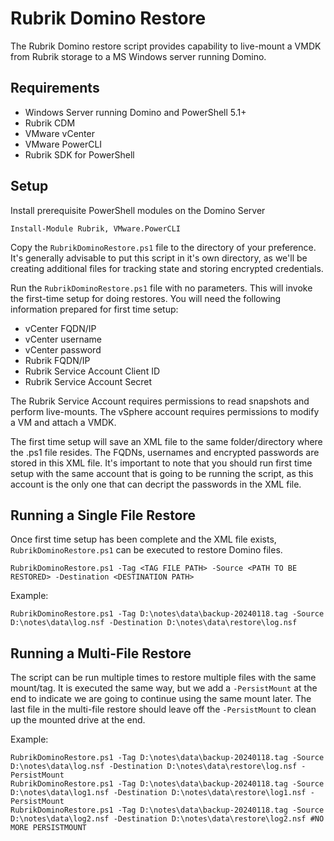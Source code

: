 # Rubrik Domino Restore
The Rubrik Domino restore script provides capability to live-mount a VMDK from Rubrik storage to a MS Windows server running Domino.


## Requirements
* Windows Server running Domino and PowerShell 5.1+
* Rubrik CDM
* VMware vCenter
* VMware PowerCLI
* Rubrik SDK for PowerShell

## Setup
Install prerequisite PowerShell modules on the Domino Server

```
Install-Module Rubrik, VMware.PowerCLI
```

Copy the `RubrikDominoRestore.ps1` file to the directory of your preference. It's generally advisable to put this script in it's own directory, as we'll be creating additional files for tracking state and storing encrypted credentials.

Run the `RubrikDominoRestore.ps1` file with no parameters. This will invoke the first-time setup for doing restores. You will need the following information prepared for first time setup:

* vCenter FQDN/IP
* vCenter username
* vCenter password
* Rubrik FQDN/IP
* Rubrik Service Account Client ID
* Rubrik Service Account Secret

The Rubrik Service Account requires permissions to read snapshots and perform live-mounts. The vSphere account requires permissions to modify a VM and attach a VMDK.

The first time setup will save an XML file to the same folder/directory where the .ps1 file resides. The FQDNs, usernames and encrypted passwords are stored in this XML file. It's important to note that you should run first time setup with the same account that is going to be running the script, as this account is the only one that can decript the passwords in the XML file.


## Running a Single File Restore
Once first time setup has been complete and the XML file exists, `RubrikDominoRestore.ps1` can be executed to restore Domino files.

```
RubrikDominoRestore.ps1 -Tag <TAG FILE PATH> -Source <PATH TO BE RESTORED> -Destination <DESTINATION PATH>
```

Example:
```
RubrikDominoRestore.ps1 -Tag D:\notes\data\backup-20240118.tag -Source D:\notes\data\log.nsf -Destination D:\notes\data\restore\log.nsf
```

## Running a Multi-File Restore
The script can be run multiple times to restore multiple files with the same mount/tag. It is executed the same way, but we add a `-PersistMount` at the end to indicate we are going to continue using the same mount later. The last file in the multi-file restore should leave off the `-PersistMount` to clean up the mounted drive at the end.

Example:
```
RubrikDominoRestore.ps1 -Tag D:\notes\data\backup-20240118.tag -Source D:\notes\data\log.nsf -Destination D:\notes\data\restore\log.nsf -PersistMount
RubrikDominoRestore.ps1 -Tag D:\notes\data\backup-20240118.tag -Source D:\notes\data\log1.nsf -Destination D:\notes\data\restore\log1.nsf -PersistMount
RubrikDominoRestore.ps1 -Tag D:\notes\data\backup-20240118.tag -Source D:\notes\data\log2.nsf -Destination D:\notes\data\restore\log2.nsf #NO MORE PERSISTMOUNT
```